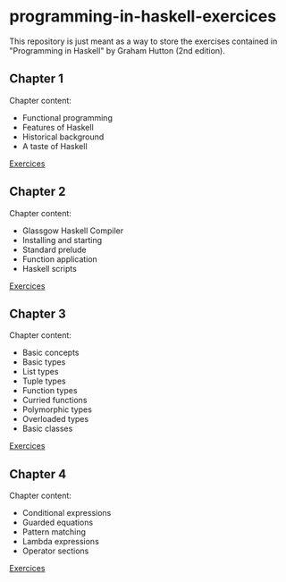 # programming-in-haskell-exercices
This repository is just meant as a way to store the exercises contained in "Programming in Haskell" by Graham Hutton (2nd edition).

## Chapter 1
Chapter content:

- Functional programming
- Features of Haskell
- Historical background
- A taste of Haskell

[Exercices](chapter1/chapter1.md)

## Chapter 2
Chapter content:

- Glassgow Haskell Compiler
- Installing and starting
- Standard prelude
- Function application
- Haskell scripts

[Exercices](chapter3/chapter3.md)

## Chapter 3
Chapter content:

- Basic concepts
- Basic types
- List types
- Tuple types
- Function types
- Curried functions
- Polymorphic types
- Overloaded types
- Basic classes

[Exercices](chapter3/chapter3.md)

## Chapter 4
Chapter content:

- Conditional expressions
- Guarded equations
- Pattern matching
- Lambda expressions
- Operator sections

[Exercices](chapter4/chapter4.md)
